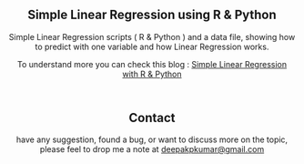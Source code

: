 <html> 
   <body> 
        <article> 
            <header> 
                <h1>Simple Linear Regression using R & Python</h1> 
                <p>Simple Linear Regression scripts ( R & Python ) and a data file, showing how to predict with one variable and how Linear Regression works.</p>
                <p> To understand more you can check this blog : <a href="http://sqlskillport.blogspot.com/2019/08/simple-linear-regression-with-r-python.html">Simple Linear Regression with R & Python</a></p>
            </header> 
            <header>
              <h1> Contact </h1>
              <p> have any suggestion, found a bug, or want to discuss more on the topic, please feel to drop me a note at <a href = "mailto:deepakpkumar@gmail.com"> deepakpkumar@gmail.com </a></p>
            </header>
        </article> 
    </body> 
</html>
